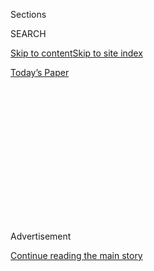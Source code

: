 <div id="app">

<div>

<div>

<div>

<div class="NYTAppHideMasthead css-1q2w90k e1suatyy0">

<div class="section css-ui9rw0 e1suatyy2">

<div class="css-eph4ug er09x8g0">

<div class="css-6n7j50">

</div>

<span class="css-1dv1kvn">Sections</span>

<div class="css-10488qs">

<span class="css-1dv1kvn">SEARCH</span>

</div>

[Skip to content](#site-content)[Skip to site index](#site-index)

</div>

<div class="css-10698na e1huz5gh0">

</div>

</div>

<div id="masthead-bar-one" class="section hasLinks css-15hmgas e1csuq9d3">

<div class="css-uqyvli e1csuq9d0">

</div>

<div class="css-1uqjmks e1csuq9d1">

</div>

<div class="css-9e9ivx">

[](https://myaccount.nytimes.com/auth/login?response_type=cookie&client_id=vi)

</div>

<div class="css-1bvtpon e1csuq9d2">

[Today’s Paper](https://www.nytimes.com/section/todayspaper)

</div>

</div>

</div>

</div>

<div data-aria-hidden="false">

<div id="site-content" role="main">

<div>

<div class="css-1aor85t" style="opacity:0.000000001;z-index:-1;visibility:hidden">

<div class="css-1hqnpie">

<div class="css-epjblv">

<span class="css-17xtcya">[Opinion](/section/opinion)</span><span class="css-x15j1o">|</span><span class="css-fwqvlz">Police
Violence in Portland Protests</span>

</div>

<div class="css-k008qs">

<div class="css-1iwv8en">

<span class="css-18z7m18"></span>

<div>

</div>

</div>

<span class="css-1n6z4y">https://nyti.ms/33BeJK7</span>

<div class="css-1705lsu">

<div class="css-4xjgmj">

<div class="css-4skfbu" role="toolbar" data-aria-label="Social Media Share buttons, Save button, and Comments Panel with current comment count" data-testid="share-tools">

  - 
  - 
  - 
  - 
    
    <div class="css-6n7j50">
    
    </div>

  - 

</div>

</div>

</div>

</div>

</div>

</div>

<div id="NYT_TOP_BANNER_REGION" class="css-13pd83m">

</div>

<div id="top-wrapper" class="css-1sy8kpn">

<div id="top-slug" class="css-l9onyx">

Advertisement

</div>

[Continue reading the main story](#after-top)

<div class="ad top-wrapper" style="text-align:center;height:100%;display:block;min-height:250px">

<div id="top" class="place-ad" data-position="top" data-size-key="top">

</div>

</div>

<div id="after-top">

</div>

</div>

<div>

<div class="css-v5btjw etb61u70">

<div class="css-v05ibm etb61u71">

[Opinion](/section/opinion)

</div>

</div>

<div id="sponsor-wrapper" class="css-1hyfx7x">

<div id="sponsor-slug" class="css-19vbshk">

Supported by

</div>

[Continue reading the main story](#after-sponsor)

<div id="sponsor" class="ad sponsor-wrapper" style="text-align:center;height:100%;display:block">

</div>

<div id="after-sponsor">

</div>

</div>

<div class="css-186x18t">

letters

</div>

<div class="css-1vkm6nb ehdk2mb0">

# Police Violence in Portland Protests

</div>

The A.C.L.U. of Oregon says the police “are making a mockery of the
First Amendment.” Also: Planned Parenthood and Black women; a free pass
for Russia; universal internet; weekends in a pandemic.

<div class="css-bn0qp euiyums0">

Aug. 7, 2020

<div class="css-4xjgmj">

<div class="css-d8bdto" role="toolbar" data-aria-label="Social Media Share buttons, Save button, and Comments Panel with current comment count" data-testid="share-tools">

  - 
  - 
  - 
  - 
    
    <div class="css-6n7j50">
    
    </div>

  - 

</div>

</div>

</div>

</div>

<div class="section meteredContent css-1r7ky0e" name="articleBody" itemprop="articleBody">

<div class="css-19qgada">

### More from our inbox:

  - [Black Women’s Reproductive Rights](#link-eafaf65)
  - [Betraying U.S. Forces: A Republican Habit](#link-3084cc09)
  - [Internet for All](#link-2254537e)
  - [Ah, the Weekend …?](#link-510bdec2)

</div>

<div class="css-79elbk" data-testid="photoviewer-wrapper">

<div class="css-z3e15g" data-testid="photoviewer-wrapper-hidden">

</div>

<div class="css-1a48zt4 ehw59r15" data-testid="photoviewer-children">

![<span class="css-16f3y1r e13ogyst0" data-aria-hidden="true">After
hours of largely peaceful demonstrations in Portland, Ore., following
the killing of George Floyd, violence erupted on Friday, May
29.</span><span class="css-cnj6d5 e1z0qqy90" itemprop="copyrightHolder"><span class="css-1ly73wi e1tej78p0">Credit...</span><span>Dave
Killen/The Oregonian, via Associated
Press</span></span>](https://static01.nyt.com/images/2020/08/03/opinion/03Lovell2/03Lovell2-articleLarge.jpg?quality=75&auto=webp&disable=upscale)

</div>

</div>

<div class="css-1fanzo5 StoryBodyCompanionColumn">

<div class="css-53u6y8">

**To the Editor:**

“[Violence Is Not an
Answer,”](https://www.nytimes.com/2020/08/03/opinion/portland-protests-police-chief.html)
by Chuck Lovell (Op-Ed, Aug. 4), is an insult to the thousands of
Portlanders who have been indiscriminately gassed, beaten and shot with
crowd-control weapons by the Portland, Ore., police night after night,
simply for protesting racist police violence.

Mr. Lovell, the chief of the Police Bureau in Portland, claims that “as
police officers, our duty is to uphold the rights of anyone to assemble
peacefully and engage in free speech.” But the police in Portland are
making a mockery of the First Amendment by using excessive force,
violence and intimidation to suppress free speech in the Black Lives
Matter movement.

The A.C.L.U. of Oregon had to
[sue](https://www.aclu.org/press-releases/aclu-sues-federal-agents-portland/)
federal agents and police in Portland for violently attacking
journalists and legal observers, as well as
[medics](https://www.aclu.org/press-releases/aclu-sues-feds-portland-police-attacking-medics-protests)
tending to the very community members whom the police harmed.

Chief Lovell is right that violence is not the answer. That includes
police violence. If the police don’t want us to take their resources
(“defund the police”), then the Portland police and Mayor Ted Wheeler
need to use our community’s resources to heed their own advice, take
accountability for their abuses, respect the Constitution and ensure
that Black Lives Matter in Portland.

</div>

</div>

<div class="css-1fanzo5 StoryBodyCompanionColumn">

<div class="css-53u6y8">

Kelly Simon  
Portland, Ore.  
*The writer is interim legal director of the A.C.L.U. of Oregon.*

## Black Women’s Reproductive Rights

</div>

</div>

<div class="css-79elbk" data-testid="photoviewer-wrapper">

<div class="css-z3e15g" data-testid="photoviewer-wrapper-hidden">

</div>

<div class="css-1a48zt4 ehw59r15" data-testid="photoviewer-children">

<div class="css-1xdhyk6 erfvjey0">

<span class="css-1ly73wi e1tej78p0">Image</span>

<div class="css-zjzyr8">

<div data-testid="lazyimage-container" style="height:284.84444444444443px">

</div>

</div>

</div>

<span class="css-16f3y1r e13ogyst0" data-aria-hidden="true">Margaret
Sanger, who founded the American Birth Control League in 1921, speaks
before a Senate committee to advocate for federal birth-control
legislation in Washington in
1934.</span><span class="css-cnj6d5 e1z0qqy90" itemprop="copyrightHolder"><span class="css-1ly73wi e1tej78p0">Credit...</span><span>Associated
Press</span></span>

</div>

</div>

<div class="css-1fanzo5 StoryBodyCompanionColumn">

<div class="css-53u6y8">

**To the Editor:**

Re “[The Ghost of Margaret
Sanger](https://www.nytimes.com/2020/07/25/opinion/sunday/abortion-racism-margaret-sanger.html)”
(column, July 26):

Planned Parenthood has long denounced Margaret Sanger’s eugenicist
beliefs, recognizing the need to engage in anti-racist work as a
104-year-old institution. Covid-19 leaves no confusion about the effects
of systemic racism. Yet Ross Douthat conflates the disparate impact of
public policy on Black communities with the fundamental right of Black
women to control our own bodies. Birthrates do not equal power, unless
you’re a white supremacist.

Black women know reproductive control began at the auction block, when
our ancestors’ forced reproduction was the engine that drove the
American economy. Whether we’re attacked for having children and needing
support, or for having an abortion, we’re damned if we do and damned if
we don’t.

Mr. Douthat insinuates that his argument may produce “intersectional
dilemmas no doctrine can resolve.” Our experiences are intersectional,
but there’s no dilemma: Our bodies are our own, and we won’t apologize
for it.

Alexis McGill Johnson  
New York  
*The writer is president and chief executive of the Planned Parenthood
Federation of America.*

</div>

</div>

<div class="css-1fanzo5 StoryBodyCompanionColumn">

<div class="css-53u6y8">

## Betraying U.S. Forces: A Republican Habit

</div>

</div>

<div class="css-79elbk" data-testid="photoviewer-wrapper">

<div class="css-z3e15g" data-testid="photoviewer-wrapper-hidden">

</div>

<div class="css-1a48zt4 ehw59r15" data-testid="photoviewer-children">

<div class="css-1xdhyk6 erfvjey0">

<span class="css-1ly73wi e1tej78p0">Image</span>

<div class="css-zjzyr8">

<div data-testid="lazyimage-container" style="height:268.73333333333335px">

</div>

</div>

</div>

<span class="css-16f3y1r e13ogyst0" data-aria-hidden="true">  </span><span class="css-cnj6d5 e1z0qqy90" itemprop="copyrightHolder"><span class="css-1ly73wi e1tej78p0">Credit...</span><span>Jorge
Silva/Reuters</span></span>

</div>

</div>

<div class="css-1fanzo5 StoryBodyCompanionColumn">

<div class="css-53u6y8">

**To the Editor:**

Re “[Trump Says He and Putin Didn’t Talk About
Bounties](https://www.nytimes.com/2020/07/29/us/politics/trump-putin-bounties.html)”
(news article, July 30):

President Trump has betrayed American forces by giving Vladimir Putin a
free pass on his reported bounty payments to Taliban-linked militants
for American lives. Mr. Trump’s acquiescence, if motivated by his
personal goals, such as Russian electoral interference on his behalf, is
treasonous, but not unique. Leaders of the modern Republican Party have
repeatedly sought electoral advantage by disregarding the lives of
American soldiers and government officials.

In 1968 Richard Nixon’s team [sabotaged
talks](https://www.nytimes.com/2017/01/02/us/politics/nixon-tried-to-spoil-johnsons-vietnam-peace-talks-in-68-notes-show.html)
that might have ended the Vietnam War, because the Democrats would have
gotten credit and might have cost Nixon a close election. Similarly,
Ronald Reagan’s campaign and leading Republicans [worked to thwart a
deal](https://www.nytimes.com/2019/12/29/world/middleeast/shah-iran-chase-papers.html)
for the release of American hostages in Iran in order to avoid an
“October surprise” that would have helped President Jimmy Carter’s
re-election bid.

Why have G.O.P. leaders shown themselves willing to betray American
troops and public servants for partisan gain? The answer seems to lie in
a worldview that rejects the principle of a loyal opposition and, quite
conceivably, democracy itself. Can they be held to account?

Daniel Lieberfeld  
Pittsburgh  
*The writer is a retired professor of history and politics at Duquesne
University.*

## Internet for All

</div>

</div>

<div class="css-79elbk" data-testid="photoviewer-wrapper">

<div class="css-z3e15g" data-testid="photoviewer-wrapper-hidden">

</div>

<div class="css-1a48zt4 ehw59r15" data-testid="photoviewer-children">

<div class="css-1xdhyk6 erfvjey0">

<span class="css-1ly73wi e1tej78p0">Image</span>

<div class="css-zjzyr8">

<div data-testid="lazyimage-container" style="height:257.77777777777777px">

</div>

</div>

</div>

<span class="css-16f3y1r e13ogyst0" data-aria-hidden="true">  </span><span class="css-cnj6d5 e1z0qqy90" itemprop="copyrightHolder"><span class="css-1ly73wi e1tej78p0">Credit...</span><span>Ruth
Fremson/The New York Times</span></span>

</div>

</div>

<div class="css-1fanzo5 StoryBodyCompanionColumn">

<div class="css-53u6y8">

**To the Editor:**

Re “[The Limits of
Broadband](https://www.nytimes.com/2020/07/18/opinion/sunday/broadband-internet-access-civil-rights.html?searchResultPosition=2)”
(editorial, July 19), about how many “Americans sheltering from Covid-19
are discovering the limitations of the country’s cobbled-together
broadband service”:

Your editorial correctly declared that high-speed internet connections
are a “civil rights issue” and that service is “often unavailable or too
expensive in rural communities and low-income neighborhoods.”

</div>

</div>

<div class="css-1fanzo5 StoryBodyCompanionColumn">

<div class="css-53u6y8">

As the president of Midtel, an upstate New York telecommunications
company that serves underserved rural areas, I can say from experience
that smart government policies are a key to bridging the digital divide.

New York’s current policies send mixed messages, discouraging the
infrastructure investments necessary to make full connectivity a reality
today and into the future.

My company has received more than $15.5 million in state grants to
replace our copper network with fiber, enabling us to bring customers
fast, reliable and affordable high-speed service. But the state is
taxing fiber in the Department of Transportation right-of-way, a space
traditional utilities get to use free. This added tax, which we legally
cannot pass on to our customers, makes already expensive projects
cost-prohibitive.

If New York is indeed serious about closing the digital divide and
enabling all New Yorkers to prosper in the new normal, it must enable
the industry to make the goal of broadband for all a reality while
paving the way for next-generation connectivity.

Jim Becker  
Middleburgh, N.Y.

## Ah, the Weekend …?

</div>

</div>

<div class="css-79elbk" data-testid="photoviewer-wrapper">

<div class="css-z3e15g" data-testid="photoviewer-wrapper-hidden">

</div>

<div class="css-1a48zt4 ehw59r15" data-testid="photoviewer-children">

<div class="css-1xdhyk6 erfvjey0">

<span class="css-1ly73wi e1tej78p0">Image</span>

<div class="css-zjzyr8">

<div data-testid="lazyimage-container" style="height:281.6222222222222px">

</div>

</div>

</div>

<span class="css-16f3y1r e13ogyst0" data-aria-hidden="true">Danielle
Brooks as Beatrice and Grantham Coleman as Benedick in last year’s
Shakespeare in the Park production of “Much Ado About Nothing,” which is
streaming on PBS’s
website.</span><span class="css-cnj6d5 e1z0qqy90" itemprop="copyrightHolder"><span class="css-1ly73wi e1tej78p0">Credit...</span><span>Sara
Krulwich/The New York Times</span></span>

</div>

</div>

<div class="css-1fanzo5 StoryBodyCompanionColumn">

<div class="css-53u6y8">

**To the Editor:**

I appreciate your Aug. 7 Weekend Arts article “[6 Things to Do This
Weekend](https://www.nytimes.com/2020/08/06/arts/things-to-do-weekend-coronavirus.html?searchResultPosition=1).”

I do have a question, though: Remind me what a weekend is?

Marc Chafetz  
Washington

</div>

</div>

</div>

<div>

</div>

<div>

</div>

<div>

</div>

<div>

<div id="bottom-wrapper" class="css-1ede5it">

<div id="bottom-slug" class="css-l9onyx">

Advertisement

</div>

[Continue reading the main story](#after-bottom)

<div id="bottom" class="ad bottom-wrapper" style="text-align:center;height:100%;display:block;min-height:90px">

</div>

<div id="after-bottom">

</div>

</div>

</div>

</div>

</div>

## Site Index

<div>

</div>

## Site Information Navigation

  - [© <span>2020</span> <span>The New York Times
    Company</span>](https://help.nytimes.com/hc/en-us/articles/115014792127-Copyright-notice)

<!-- end list -->

  - [NYTCo](https://www.nytco.com/)
  - [Contact
    Us](https://help.nytimes.com/hc/en-us/articles/115015385887-Contact-Us)
  - [Work with us](https://www.nytco.com/careers/)
  - [Advertise](https://nytmediakit.com/)
  - [T Brand Studio](http://www.tbrandstudio.com/)
  - [Your Ad
    Choices](https://www.nytimes.com/privacy/cookie-policy#how-do-i-manage-trackers)
  - [Privacy](https://www.nytimes.com/privacy)
  - [Terms of
    Service](https://help.nytimes.com/hc/en-us/articles/115014893428-Terms-of-service)
  - [Terms of
    Sale](https://help.nytimes.com/hc/en-us/articles/115014893968-Terms-of-sale)
  - [Site Map](https://spiderbites.nytimes.com)
  - [Help](https://help.nytimes.com/hc/en-us)
  - [Subscriptions](https://www.nytimes.com/subscription?campaignId=37WXW)

</div>

</div>

</div>

</div>
